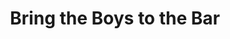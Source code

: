 ---
abv: 7.0%
alt:
availability: Keg
bitterness: 
description: Bring the Boys to the Bar is the name of this amazing experimental IPA. It was brewed to mimic a smoothie or milkshake. We added mangoes and lactose sugar to the beer prior to dry hopping with Amarillo hops that add additional citrus flavors.
gravity: 
hops: 
ibu: 42
img: bring-the-boys-to-the-bar.jpg
layout: beer
malt: 
modal-id: bring-the-boys-to-the-bar
title: Bring the Boys to the Bar
on-tap: yup
sourness: 
style: Hazy IPA
---